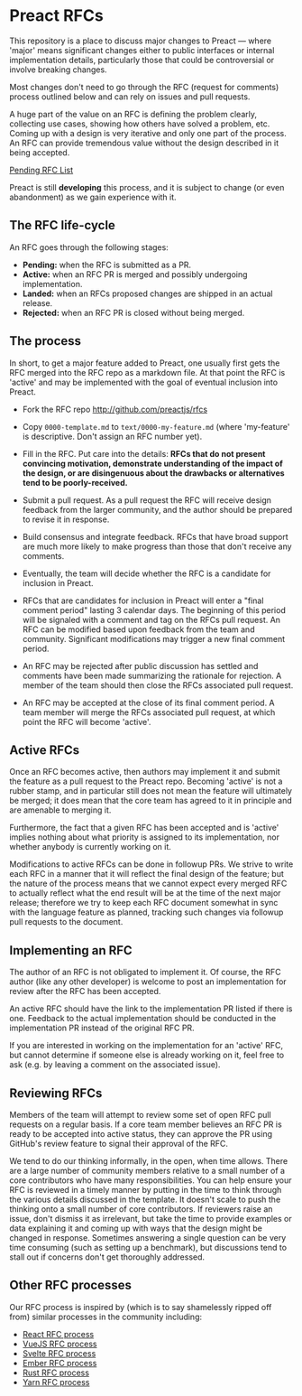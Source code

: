 # Preact RFCs

This repository is a place to discuss major changes to Preact — where 'major'
means significant changes either to public interfaces or internal implementation
details, particularly those that could be controversial or involve breaking
changes.

Most changes don't need to go through the RFC (request for comments) process
outlined below and can rely on issues and pull requests.

A huge part of the value on an RFC is defining the problem clearly, collecting
use cases, showing how others have solved a problem, etc. Coming up with a
design is very iterative and only one part of the process. An RFC can provide
tremendous value without the design described in it being accepted.

[Pending RFC List](https://github.com/preactjs/rfcs/pulls)

Preact is still **developing** this process, and it is subject to change (or
even abandonment) as we gain experience with it.

## The RFC life-cycle

An RFC goes through the following stages:

- **Pending:** when the RFC is submitted as a PR.
- **Active:** when an RFC PR is merged and possibly undergoing implementation.
- **Landed:** when an RFCs proposed changes are shipped in an actual release.
- **Rejected:** when an RFC PR is closed without being merged.

## The process

In short, to get a major feature added to Preact, one usually first gets the RFC
merged into the RFC repo as a markdown file. At that point the RFC is 'active'
and may be implemented with the goal of eventual inclusion into Preact.

* Fork the RFC repo http://github.com/preactjs/rfcs

* Copy `0000-template.md` to `text/0000-my-feature.md` (where 'my-feature' is
  descriptive. Don't assign an RFC number yet).

* Fill in the RFC. Put care into the details: **RFCs that do not present
  convincing motivation, demonstrate understanding of the impact of the design,
  or are disingenuous about the drawbacks or alternatives tend to be
  poorly-received.**

* Submit a pull request. As a pull request the RFC will receive design feedback
  from the larger community, and the author should be prepared to revise it in
  response.

* Build consensus and integrate feedback. RFCs that have broad support are much
  more likely to make progress than those that don't receive any comments.

* Eventually, the team will decide whether the RFC is a candidate for inclusion
  in Preact.

* RFCs that are candidates for inclusion in Preact will enter a "final comment
  period" lasting 3 calendar days. The beginning of this period will be signaled
  with a comment and tag on the RFCs pull request. An RFC can be modified based
  upon feedback from the team and community. Significant modifications may
  trigger a new final comment period.

* An RFC may be rejected after public discussion has settled and comments have
  been made summarizing the rationale for rejection. A member of the team should
  then close the RFCs associated pull request.

* An RFC may be accepted at the close of its final comment period. A team member
  will merge the RFCs associated pull request, at which point the RFC will
  become 'active'.

## Active RFCs

Once an RFC becomes active, then authors may implement it and submit the feature
as a pull request to the Preact repo. Becoming 'active' is not a rubber stamp,
and in particular still does not mean the feature will ultimately be merged; it
does mean that the core team has agreed to it in principle and are amenable to
merging it.

Furthermore, the fact that a given RFC has been accepted and is 'active' implies
nothing about what priority is assigned to its implementation, nor whether
anybody is currently working on it.

Modifications to active RFCs can be done in followup PRs. We strive to write
each RFC in a manner that it will reflect the final design of the feature; but
the nature of the process means that we cannot expect every merged RFC to
actually reflect what the end result will be at the time of the next major
release; therefore we try to keep each RFC document somewhat in sync with the
language feature as planned, tracking such changes via followup pull requests to
the document.

## Implementing an RFC

The author of an RFC is not obligated to implement it. Of course, the RFC author
(like any other developer) is welcome to post an implementation for review after
the RFC has been accepted.

An active RFC should have the link to the implementation PR listed if there is
one. Feedback to the actual implementation should be conducted in the
implementation PR instead of the original RFC PR.

If you are interested in working on the implementation for an 'active' RFC, but
cannot determine if someone else is already working on it, feel free to ask
(e.g. by leaving a comment on the associated issue).

## Reviewing RFCs

Members of the team will attempt to review some set of open RFC pull requests on
a regular basis. If a core team member believes an RFC PR is ready to be
accepted into active status, they can approve the PR using GitHub's review
feature to signal their approval of the RFC.

We tend to do our thinking informally, in the open, when time allows. There are
a large number of community members relative to a small number of a core
contributors who have many responsibilities. You can help ensure your RFC is
reviewed in a timely manner by putting in the time to think through the various
details discussed in the template. It doesn't scale to push the thinking onto a
small number of core contributors. If reviewers raise an issue, don't dismiss it
as irrelevant, but take the time to provide examples or data explaining it and
coming up with ways that the design might be changed in response. Sometimes
answering a single question can be very time consuming (such as setting up a
benchmark), but discussions tend to stall out if concerns don't get thoroughly
addressed.

## Other RFC processes

Our RFC process is inspired by (which is to say shamelessly ripped off from)
similar processes in the community including:

- [React RFC process](https://github.com/reactjs/rfcs)
- [VueJS RFC process](https://github.com/vuejs/rfcs)
- [Svelte RFC process](https://github.com/sveltejs/rfcs)
- [Ember RFC process](https://github.com/emberjs/rfcs)
- [Rust RFC process](https://github.com/rust-lang/rfcs)
- [Yarn RFC process](https://github.com/yarnpkg/rfcs)
